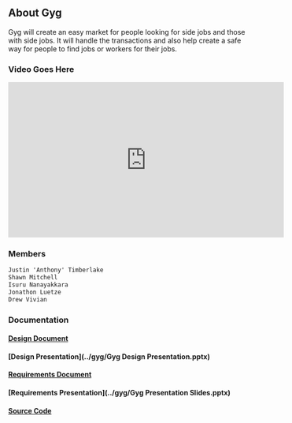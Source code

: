 ## About Gyg

Gyg will create an easy market for people looking for side jobs and those with side
jobs. It will handle the transactions and also help create a safe way for people to find jobs or
workers for their jobs. 

### Video Goes Here

<iframe width="560" height="315" frameborder="0"
src="https://www.youtube.com/embed/dQw4w9WgXcQ">
</iframe>

### Members

```markdown
Justin 'Anthony' Timberlake
Shawn Mitchell
Isuru Nanayakkara
Jonathon Luetze
Drew Vivian
```

### Documentation

#### [Design Document](../gyg/Design.pdf)

#### [Design Presentation](../gyg/Gyg Design Presentation.pptx)

#### [Requirements Document](../gyg/Requirements.pdf)

#### [Requirements Presentation](../gyg/Gyg Presentation Slides.pptx)

#### [Source Code](https://github.com/gyg-inc/gyg-android)
